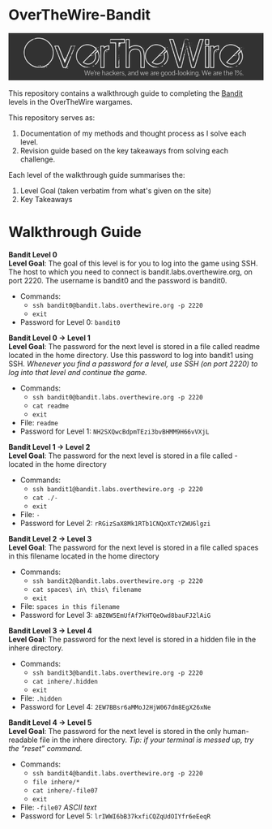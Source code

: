 # OverTheWire-Bandit

![](/Assets/overthewire-logo-1.png)

This repository contains a walkthrough guide to completing the [Bandit](http://overthewire.org/wargames/bandit/) levels in the OverTheWire wargames.

This repository serves as:
1) Documentation of my methods and thought process as I solve each level.
2) Revision guide based on the key takeaways from solving each challenge.

Each level of the walkthrough guide summarises the:
1) Level Goal (taken verbatim from what's given on the site)
2) Key Takeaways

# Walkthrough Guide
**Bandit Level 0**  
**Level Goal**: The goal of this level is for you to log into the game using SSH. The host to which you need to connect is bandit.labs.overthewire.org, on port 2220. The username is bandit0 and the password is bandit0.

* Commands: 
    - `ssh bandit0@bandit.labs.overthewire.org -p 2220`
    - `exit`
* Password for Level 0: `bandit0`

**Bandit Level 0 → Level 1**  
**Level Goal**: The password for the next level is stored in a file called readme located in the home directory. Use this password to log into bandit1 using SSH. *Whenever you find a password for a level, use SSH (on port 2220) to log into that level and continue the game.*

* Commands: 
    - `ssh bandit0@bandit.labs.overthewire.org -p 2220`
    - `cat readme`
    - `exit`
* File: `readme`
* Password for Level 1: `NH2SXQwcBdpmTEzi3bvBHMM9H66vVXjL`

**Bandit Level 1 → Level 2**  
**Level Goal**: The password for the next level is stored in a file called - located in the home directory

* Commands: 
    - `ssh bandit1@bandit.labs.overthewire.org -p 2220`
    - `cat ./-`
    - `exit`
* File: `-`
* Password for Level 2: `rRGizSaX8Mk1RTb1CNQoXTcYZWU6lgzi` 

**Bandit Level 2 → Level 3**  
**Level Goal**: The password for the next level is stored in a file called spaces in this filename located in the home directory

* Commands: 
    - `ssh bandit2@bandit.labs.overthewire.org -p 2220`
    - `cat spaces\ in\ this\ filename`
    - `exit`
* File: `spaces in this filename`
* Password for Level 3: `aBZ0W5EmUfAf7kHTQeOwd8bauFJ2lAiG` 

**Bandit Level 3 → Level 4**  
**Level Goal**: The password for the next level is stored in a hidden file in the inhere directory.

* Commands: 
    - `ssh bandit3@bandit.labs.overthewire.org -p 2220`
    - `cat inhere/.hidden`
    - `exit`
* File: `.hidden`
* Password for Level 4: `2EW7BBsr6aMMoJ2HjW067dm8EgX26xNe`

**Bandit Level 4 → Level 5**  
**Level Goal**: The password for the next level is stored in the only human-readable file in the inhere directory. *Tip: if your terminal is messed up, try the “reset” command.*

* Commands: 
    - `ssh bandit4@bandit.labs.overthewire.org -p 2220`
    - `file inhere/*`
    - `cat inhere/-file07`
    - `exit`
* File: `-file07` *ASCII text*
* Password for Level 5: `lrIWWI6bB37kxfiCQZqUdOIYfr6eEeqR`

<!--
-----------------------
**Bandit **  
**Level Goal**: 

* Commands: 
    - `ssh bandit@bandit.labs.overthewire.org -p 2220`
    - ``
    - `exit`
* File: ``
* Password for Level : ``
-->
